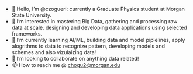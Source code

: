 - 👋 Hello, I’m @czogueri: currently a Graduate Physics student at Morgan State University.
- 👀 I’m interested in mastering Big Data, gathering and processing raw data at scale. designing and developing data applications using selected frameworks. 
- 🌱 I’m currently learning AI/ML, building data and model piplelines, apply alogrithms to data to recognize pattern, developing models and schemes and also vizulaizing data!
- 💞️ I’m looking to collaborate on anything data related!
- 📫 How to reach me @ chogu2@morgan.edu

<!---
czogueri/czogueri is a ✨ special ✨ repository because its `README.md` (this file) appears on your GitHub profile.
You can click the Preview link to take a look at your changes.
--->
